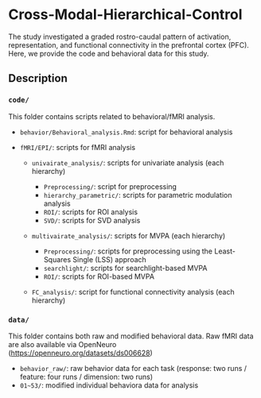 # Cross-Modal-Hierarchical-Control
The study investigated a graded rostro-caudal pattern of activation, representation, and functional connectivity in the prefrontal cortex (PFC).
Here, we provide the code and behavioral data for this study.

## Description

### `code/`

This folder contains scripts related to behavioral/fMRI analysis.

- `behavior/Behavioral_analysis.Rmd`: script for behavioral analysis

- `fMRI/EPI/`: scripts for fMRI analysis
  
  - `univairate_analysis/`: scripts for univariate analysis (each hierarchy)
    - `Preprocessing/`: script for preprocessing
    - `hierarchy_parametric/`: scripts for parametric modulation analysis
    - `ROI/`: scripts for ROI analysis
    - `SVD/`: scripts for SVD analysis
      
  - `multivairate_analysis/`: scripts for MVPA (each hierarchy)
    - `Preprocessing/`: scripts for preprocessing using the Least-Squares Single (LSS) approach
    - `searchlight/`: scripts for searchlight-based MVPA
    - `ROI/`: scripts for ROI-based MVPA
      
  - `FC_analysis/`: script for functional connectivity analysis (each hierarchy)

### `data/`

This folder contains both raw and modified behavioral data.
Raw fMRI data are also available via OpenNeuro (https://openneuro.org/datasets/ds006628)

- `behavior_raw/`: raw behavior data for each task (response: two runs / feature: four runs / dimension: two runs)
- `01~53/`: modified individual behaviora data for analysis
